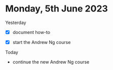# Monday, 5th June 2023

Yesterday
- [x] document how-to
- [x] start the Andrew Ng course


Today
- continue the new Andrew Ng course
